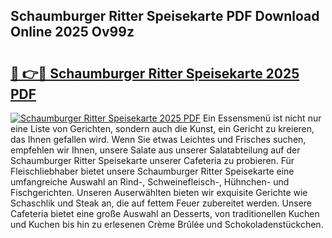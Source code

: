 ## Schaumburger Ritter Speisekarte PDF Download Online 2025 Ov99z

# <h2><a href="http://gc91mp.nevu.top/?p=Schaumburger+Ritter+Speisekarte">🔗 👉🔴 Schaumburger Ritter Speisekarte 2025 PDF</a></h2>

[![Schaumburger Ritter Speisekarte 2025 PDF](https://i.imgur.com/dBaPXMq.png)](http://gc91mp.nevu.top/?p=Schaumburger+Ritter+Speisekarte)
Ein Essensmenü ist nicht nur eine Liste von Gerichten, sondern auch die Kunst, ein Gericht zu kreieren, das Ihnen gefallen wird. Wenn Sie etwas Leichtes und Frisches suchen, empfehlen wir Ihnen, unsere Salate aus unserer Salatabteilung auf der Schaumburger Ritter Speisekarte unserer Cafeteria zu probieren. Für Fleischliebhaber bietet unsere Schaumburger Ritter Speisekarte eine umfangreiche Auswahl an Rind-, Schweinefleisch-, Hühnchen- und Fischgerichten. Unseren Auserwählten bieten wir exquisite Gerichte wie Schaschlik und Steak an, die auf fettem Feuer zubereitet werden. Unsere Cafeteria bietet eine große Auswahl an Desserts, von traditionellen Kuchen und Kuchen bis hin zu erlesenen Crème Brûlée und Schokoladenstückchen.
